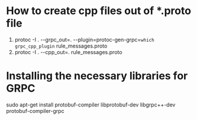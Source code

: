 # How to create cpp files out of *.proto file
1. protoc -I . --grpc_out=. --plugin=protoc-gen-grpc=`which grpc_cpp_plugin` rule_messages.proto
2. protoc -I . --cpp_out=. rule_messages.proto

# Installing the necessary libraries for GRPC
sudo apt-get install protobuf-compiler libprotobuf-dev libgrpc++-dev protobuf-compiler-grpc
